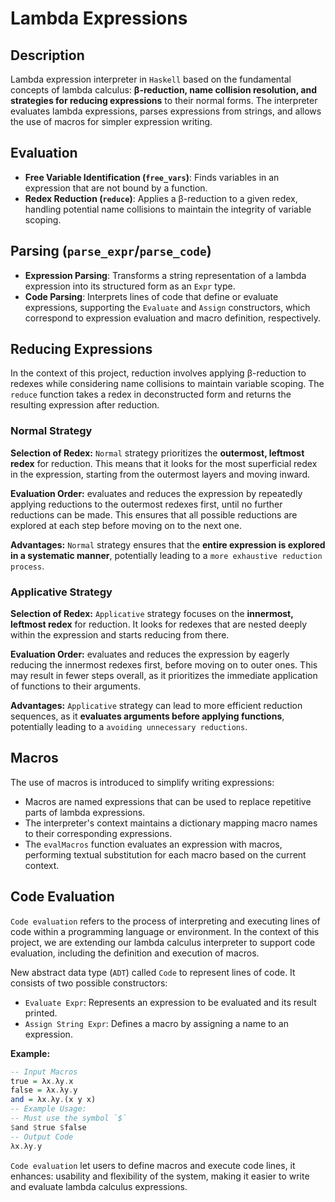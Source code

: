 # Lambda Expressions

## Description

Lambda expression interpreter in `Haskell` based on the fundamental concepts of lambda calculus: **β-reduction, name collision resolution, and strategies for reducing expressions** to their normal forms. The interpreter evaluates lambda expressions, parses expressions from strings, and allows the use of macros for simpler expression writing.

## Evaluation

- **Free Variable Identification (`free_vars`)**: Finds variables in an expression that are not bound by a function.
- **Redex Reduction (`reduce`)**: Applies a β-reduction to a given redex, handling potential name collisions to maintain the integrity of variable scoping.

## Parsing (`parse_expr`/`parse_code`)

- **Expression Parsing**: Transforms a string representation of a lambda expression into its structured form as an `Expr` type.
- **Code Parsing**: Interprets lines of code that define or evaluate expressions, supporting the `Evaluate` and `Assign` constructors, which correspond to expression evaluation and macro definition, respectively.

## Reducing Expressions

In the context of this project, reduction involves applying β-reduction to redexes while considering name collisions to maintain variable scoping. The `reduce` function takes a redex in deconstructed form and returns the resulting expression after reduction.

### Normal Strategy

**Selection of Redex:** `Normal` strategy prioritizes the **outermost, leftmost redex** for reduction. This means that it looks for the most superficial redex in the expression, starting from the outermost layers and moving inward.

**Evaluation Order:** evaluates and reduces the expression by repeatedly applying reductions to the outermost redexes first, until no further reductions can be made. This ensures that all possible reductions are explored at each step before moving on to the next one.

**Advantages:** `Normal` strategy ensures that the **entire expression is explored in a systematic manner**, potentially leading to a `more exhaustive reduction process`.

### Applicative Strategy

**Selection of Redex:** `Applicative` strategy focuses on the **innermost, leftmost redex** for reduction. It looks for redexes that are nested deeply within the expression and starts reducing from there.

**Evaluation Order:** evaluates and reduces the expression by eagerly reducing the innermost redexes first, before moving on to outer ones. This may result in fewer steps overall, as it prioritizes the immediate application of functions to their arguments.

**Advantages:** `Applicative` strategy can lead to more efficient reduction sequences, as it **evaluates arguments before applying functions**, potentially leading to a `avoiding unnecessary reductions`.

## Macros

The use of macros is introduced to simplify writing expressions:

- Macros are named expressions that can be used to replace repetitive parts of lambda expressions.
- The interpreter's context maintains a dictionary mapping macro names to their corresponding expressions.
- The `evalMacros` function evaluates an expression with macros, performing textual substitution for each macro based on the current context.

## Code Evaluation

`Code evaluation` refers to the process of interpreting and executing lines of code within a programming language or environment. In the context of this project, we are extending our lambda calculus interpreter to support code evaluation, including the definition and execution of macros.

New abstract data type (`ADT`) called `Code` to represent lines of code. It consists of two possible constructors:

- `Evaluate Expr`: Represents an expression to be evaluated and its result printed.
- `Assign String Expr`: Defines a macro by assigning a name to an expression.

**Example:**

```haskell
-- Input Macros
true = λx.λy.x
false = λx.λy.y
and = λx.λy.(x y x)
-- Example Usage:
-- Must use the symbol `$`
$and $true $false
-- Output Code
λx.λy.y
```

`Code evaluation` let users to define macros and execute code lines, it enhances: usability and flexibility of the system, making it easier to write and evaluate lambda calculus expressions.
